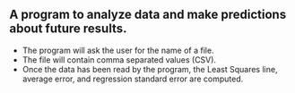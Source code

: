 ## A program to analyze data and make predictions about future results.

* The program will ask the user for the name of a file. 
* The file will contain comma separated values (CSV).
* Once the data has been read by the program, the Least Squares line, average error, and regression standard error are computed. 